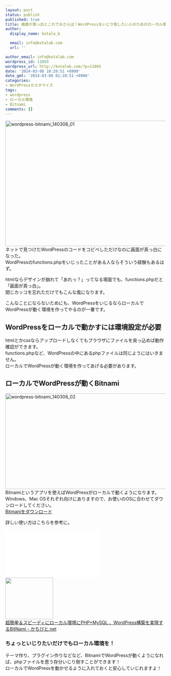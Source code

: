 ```yaml
---
layout: post
status: publish
published: true
title: 画面が真っ白とこれでおさらば！WordPressをいじり倒したい人のためのローカル環境構築
author:
  display_name: kotala_b

  email: info@kotalab.com
  url: ''

author_email: info@kotalab.com
wordpress_id: 11093
wordpress_url: http://kotalab.com/?p=11093
date: '2014-03-08 10:28:51 +0900'
date_gmt: '2014-03-08 01:28:51 +0900'
categories:
- WordPressカスタマイズ
tags:
- wordpress
- ローカル環境
- Bitnami
comments: []
---
```

<p><img src="http://kotalab.com/wp-content/uploads/wordpress-bitnami_140308_01-546x393.png" alt="wordpress-bitnami_140308_01" width="546" height="393" class="alignnone size-large wp-image-11095" /><br />
ネットで見つけたWordPressのコードをコピペしただけなのに画面が真っ白になった。<br />
WordPressのfunctions.phpをいじったことがある人ならそういう経験もあるはず。</p>
<p>htmlならデザインが崩れて「あれっ？」ってなる場面でも、functions.phpだと「画面が真っ白」。<br />
閉じカッコを忘れただけでもこんな風になります。</p>
<p>こんなことにならないためにも、WordPressをいじるならローカルでWordPressが動く環境を作ってやるのが一番です。</p>
<h2>WordPressをローカルで動かすには環境設定が必要</h2>
<p>htmlとかcssならアップロードしなくてもブラウザにファイルを突っ込めば動作確認ができます。<br />
functions.phpなど、WordPressの中にあるphpファイルは同じようにはいきません。<br />
ローカルでWordPressが動く環境を作ってあげる必要があります。</p>
<h2>ローカルでWordPressが動くBitnami</h2>
<p><img src="http://kotalab.com/wp-content/uploads/wordpress-bitnami_140308_02-546x300.png" alt="wordpress-bitnami_140308_02" width="546" height="300" class="alignnone size-large wp-image-11096" /><br />
Bitnamiというアプリを使えばWordPressがローカルで動くようになります。<br />
Windows、Mac OSそれぞれ向けにありますので、お使いのOSに合わせてダウンロードしてください。<br />
<a href="http://bitnami.com/stack/wordpress" target="_blank">Bitmaniをダウンロード</a></p>
<p>詳しい使い方はこちらを参考に。</p>
<div class="video-container"><iframe src="//www.youtube.com/embed/JaB5mcwPEPo?rel=0" frameborder="0" allowfullscreen></iframe></div>
<div class="shht">
<div class="shhtimg"><a href="http://kachibito.net/software/php-mysql-local-server-bitnami.html" target="_blank"><img src="http://capture.heartrails.com/150x130/shadow?http://kachibito.net/software/php-mysql-local-server-bitnami.html" alt="" width="150" height="130" /></a></div>
<div class="shhttext"><a href="http://kachibito.net/software/php-mysql-local-server-bitnami.html" target="_blank">超簡単＆スピーディにローカル環境にPHP+MySQL 、WordPress構築を実現するBitNami - かちびと.net</a><a href="http://b.hatena.ne.jp/entry/http://kachibito.net/software/php-mysql-local-server-bitnami.html" target="_blank"><img border="0" src="http://b.hatena.ne.jp/entry/image/http://kachibito.net/software/php-mysql-local-server-bitnami.html" alt="" /></a></div>
</div>
<div class="clear"></div>
<h3>ちょっといじりたいだけでもローカル環境を！</h3>
<p>テーマ作り、プラグイン作りなどなど、BitnamiでWordPressが動くようになれば、phpファイルを思う存分いじり倒すことができます！<br />
ローカルでWordPressを動かせるように入れておくと安心していじれますよ！</p>
